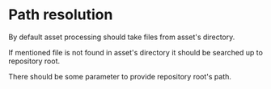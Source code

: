 # Path resolution

By default asset processing should take files from asset's directory.

If mentioned file is not found in asset's directory it should be searched
up to repository root.

There should be some parameter to provide repository root's path.
